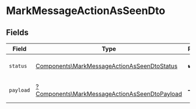 # MarkMessageActionAsSeenDto


## Fields

| Field                                                                                                         | Type                                                                                                          | Required                                                                                                      | Description                                                                                                   |
| ------------------------------------------------------------------------------------------------------------- | ------------------------------------------------------------------------------------------------------------- | ------------------------------------------------------------------------------------------------------------- | ------------------------------------------------------------------------------------------------------------- |
| `status`                                                                                                      | [Components\MarkMessageActionAsSeenDtoStatus](../../Models/Components/MarkMessageActionAsSeenDtoStatus.md)    | :heavy_check_mark:                                                                                            | Message action status                                                                                         |
| `payload`                                                                                                     | [?Components\MarkMessageActionAsSeenDtoPayload](../../Models/Components/MarkMessageActionAsSeenDtoPayload.md) | :heavy_minus_sign:                                                                                            | Message action payload                                                                                        |